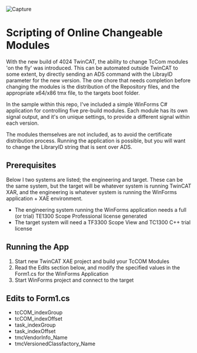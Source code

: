 ![Capture](./Pics/Capture.gif)



# Scripting of Online Changeable Modules

With the new build of 4024 TwinCAT, the ability to change TcCom modules 'on the fly' was introduced. This can be automated outside TwinCAT to some extent, by directly sending an ADS command with the LibrayID parameter for the new version. The one chore that needs completion before changing the modules is the distribution of the Repository files, and the appropriate x64/x86 tmx file, to the targets boot folder.

In the sample within this repo, I've included a simple WinForms C# application for controlling five pre-build modules. Each module has its own signal output, and it's on unique settings, to provide a different signal within each version.

The modules themselves are not included, as to avoid the certificate distribution process. Running the application is possible, but you will want to change the LibraryID string that is sent over ADS.

## Prerequisites

Below I two systems are listed; the engineering and target. These can be the same system, but the target will be whatever system is running TwinCAT XAR, and the engineering is whatever system is running the WinForms application + XAE environment.

* The engineering system running the WinForms application needs a full (or trial) TE1300 Scope Professional license generated
* The target system will need a TF3300 Scope View and TC1300 C++ trial license

## Running the App

1. Start new TwinCAT XAE project and build your TcCOM Modules
2. Read the Edits section below, and modify the specified values in the Form1.cs for the WinForms Application
3. Start WinForms project and connect to the target

## Edits to Form1.cs

* tcCOM_indexGroup
* tcCOM_indexOffset
* task_indexGroup
* task_indexOffset
* tmcVendorInfo_Name
* tmcVersionedClassfactory_Name